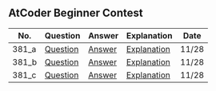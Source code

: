 ## AtCoder Beginner Contest

| No. | Question | Answer | Explanation | Date |
| --- | ---- | --------- | ------ | ----------- |
| 381_a | [Question](https://atcoder.jp/contests/abc381/tasks/abc381_a) | [Answer]() | [Explanation]() | 11/28 |
| 381_b | [Question](https://atcoder.jp/contests/abc381/tasks/abc381_b) | [Answer]() | [Explanation]() | 11/28 |
| 381_c | [Question](https://atcoder.jp/contests/abc381/tasks/abc381_c) | [Answer]() | [Explanation]() | 11/28 |